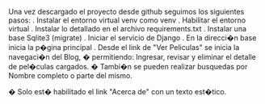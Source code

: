 Una vez descargado el proyecto desde github seguimos los siguientes pasos:
. Instalar el entorno virtual venv como venv
. Habilitar el entorno virtual
. Instalar lo detallado en el archivo requirements.txt
. Instalar una base Sqlite3 (migrate)
. Iniciar el servicio de Django
. En la direcci�n base inicia la p�gina principal
. Desde el link de "Ver Peliculas" se inicia la navegaci�n del Blog,
� permitiendo: Ingresar, revisar y eliminar el detalle de pel�culas cargados.
� Tambi�n se pueden realizar busquedas por Nombre completo o parte del mismo.

� Solo est� habilitado el link "Acerca de" con un texto est�tico.

